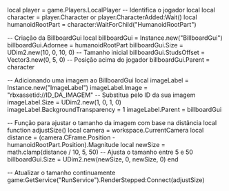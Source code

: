 local player = game.Players.LocalPlayer -- Identifica o jogador local
local character = player.Character or player.CharacterAdded:Wait()
local humanoidRootPart = character:WaitForChild("HumanoidRootPart")

-- Criação da BillboardGui
local billboardGui = Instance.new("BillboardGui")
billboardGui.Adornee = humanoidRootPart
billboardGui.Size = UDim2.new(10, 0, 10, 0) -- Tamanho inicial
billboardGui.StudsOffset = Vector3.new(0, 5, 0) -- Posição acima do jogador
billboardGui.Parent = character

-- Adicionando uma imagem ao BillboardGui
local imageLabel = Instance.new("ImageLabel")
imageLabel.Image = "rbxassetid://ID_DA_IMAGEM" -- Substitua pelo ID da sua imagem
imageLabel.Size = UDim2.new(1, 0, 1, 0)
imageLabel.BackgroundTransparency = 1
imageLabel.Parent = billboardGui

-- Função para ajustar o tamanho da imagem com base na distância
local function adjustSize()
    local camera = workspace.CurrentCamera
    local distance = (camera.CFrame.Position - humanoidRootPart.Position).Magnitude
    local newSize = math.clamp(distance / 10, 5, 50) -- Ajusta o tamanho entre 5 e 50
    billboardGui.Size = UDim2.new(newSize, 0, newSize, 0)
end

-- Atualizar o tamanho continuamente
game:GetService("RunService").RenderStepped:Connect(adjustSize)
